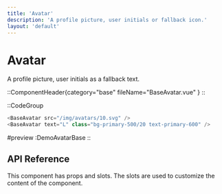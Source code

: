 ```yaml
---
title: 'Avatar'
description: 'A profile picture, user initials or fallback icon.'
layout: 'default'
---
```


# Avatar

A profile picture, user initials as a fallback text.

::ComponentHeader{category="base" fileName="BaseAvatar.vue" }
::

::CodeGroup

```js [DemoAvatarBase.vue]
<BaseAvatar src="/img/avatars/10.svg" />
<BaseAvatar text="L" class="bg-primary-500/20 text-primary-600" />
```

#preview
:DemoAvatarBase
::

## API Reference
This component has props and slots. The slots are used to customize the content of the component.